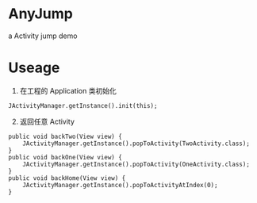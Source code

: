 # AnyJump
a Activity jump demo
# Useage
1. 在工程的 Application 类初始化
```
JActivityManager.getInstance().init(this);
```
2. 返回任意 Activity
```
public void backTwo(View view) {
    JActivityManager.getInstance().popToActivity(TwoActivity.class);
}
public void backOne(View view) {
    JActivityManager.getInstance().popToActivity(OneActivity.class);
}
public void backHome(View view) {
    JActivityManager.getInstance().popToActivityAtIndex(0);
}
```
